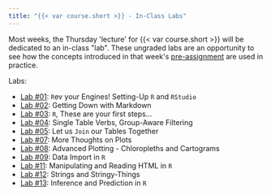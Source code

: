 ```yaml
---
title: "{{< var course.short >}} - In-Class Labs"
---
```





Most weeks, the Thursday 'lecture' for {{< var course.short >}} will be dedicated to an in-class "lab". These ungraded labs are an opportunity to see how the concepts introduced in that week's [pre-assignment](./preassigns.html) are used in practice.

Labs:

- [Lab #01](./labs/lab01.html): `R`ev your Engines! Setting-Up `R` and `RStudio`
- [Lab #02](./labs/lab02.html): Getting Down with Markdown
- [Lab #03](./labs/lab03.html): `R`, These are your first steps...
- [Lab #04](./labs/lab04.html): Single Table Verbs, Group-Aware Filtering
- [Lab #05](./labs/lab05.html): Let us `Join` our Tables Together
- [Lab #07](./labs/lab07.html): More Thoughts on Plots
- [Lab #08](./labs/lab08.html): Advanced Plotting - Chloropleths and Cartograms
- [Lab #09](./labs/lab09.html): Data Import in `R`
- [Lab #11](./labs/lab11.html): Manipulating and Reading HTML in `R`
- [Lab #12](./labs/lab12.html): Strings and Stringy-Things
- [Lab #13](./labs/lab13.html): Inference and Prediction in `R`
